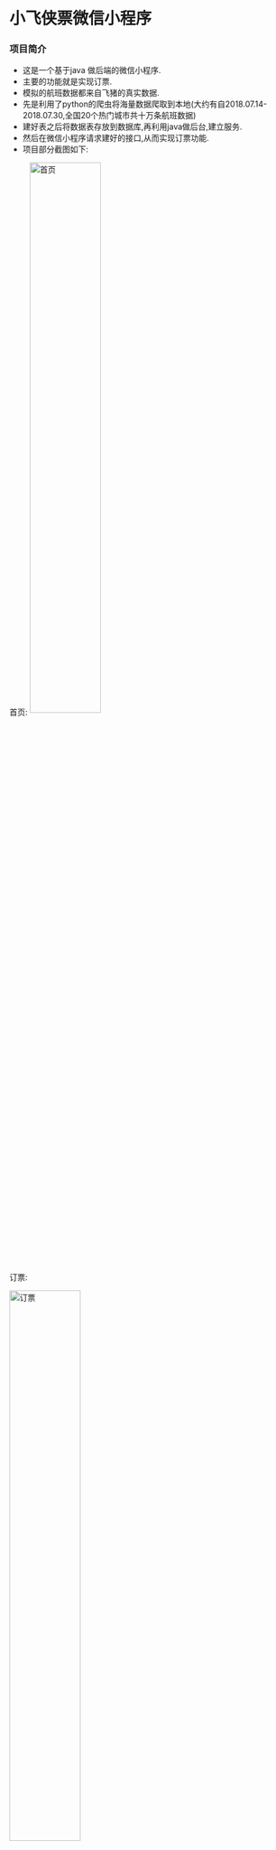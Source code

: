 # 小飞侠票微信小程序


### 项目简介

  - 这是一个基于java 做后端的微信小程序.
  - 主要的功能就是实现订票.
  - 模拟的航班数据都来自飞猪的真实数据.
  - 先是利用了python的爬虫将海量数据爬取到本地(大约有自2018.07.14-2018.07.30,全国20个热门城市共十万条航班数据)
  - 建好表之后将数据表存放到数据库,再利用java做后台,建立服务.
  - 然后在微信小程序请求建好的接口,从而实现订票功能.
  - 项目部分截图如下:          









  首页:
 <img src="https://i.loli.net/2018/10/25/5bd189d18b0dd.png" width = "50%" height = "50%" alt="首页" align=center />
  
  订票:

<img src="https://i.loli.net/2018/10/25/5bd18a520b625.png" width = "50%" height = "50%" alt="订票" align=center />
<img src="https://i.loli.net/2018/10/25/5bd18a6f4dc8b.png" width = "50%" height = "50%" alt="订票" align=center />
<img src="https://i.loli.net/2018/10/25/5bd18a8733ad3.png" width = "50%" height = "50%" alt="订票" align=center />
<img src="https://i.loli.net/2018/10/25/5bd18a9a68f12.png" width = "50%" height = "50%" alt="订票" align=center />

  资讯页:

<img src="https://i.loli.net/2018/10/25/5bd18aceab473.png" width = "50%" height = "50%" alt="订票" align=center />


  个人中心页:


  <img src="https://i.loli.net/2018/10/25/5bd18ae224e36.png" width = "50%" height = "50%" alt="订票" align=center />
